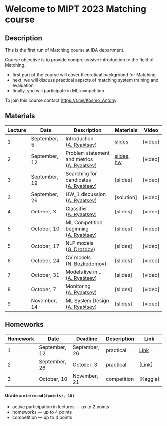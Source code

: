 # Welcome to MIPT 2023 Matching course

## Description
This is the first run of Matching course at IDA department.

Course objective is to provide comprehensive introduction to the field of Matching.

- first part of the course will cover theoretical background for Matching
- next, we will discuss practical aspects of matching system training and evaluation
- finally, you will participate in ML-competition

To join this course contact https://t.me/Kosmo_Antony.

## Materials

| Lecture | Date | Description | Materials                                                              | Video                                                 |
|---------|------|-------------|---------------------------------------------------------------------|-------------------------------------------------------|
| 1 | September, 5 | Introduction <br /> ([A. Ryabtsev](https://github.com/anryabtsev)) | [slides](lectures/matching_lecture_01.pdf)                     | [video]  |
| 2 | September, 12 | Problem statement and metrics <br /> ([A. Ryabtsev](https://github.com/anryabtsev)) | [slides](lectures/matching_lecture_02.pdf), [hw](homeworks/hw1/matching_mipt_HW_1.ipynb)              | [video]  |
| 3 | September, 19 | Searching for candidates <br /> ([A. Ryabtsev](https://github.com/anryabtsev)) | [slides]             | [video]  |
| 3 | September, 26 | HW_1 discussion <br /> ([A. Ryabtsev](https://github.com/anryabtsev)) |    [solution]     | [video]  |
| 4 | October, 3 | Classifier <br /> ([A. Ryabtsev](https://github.com/anryabtsev)) | [slides]        | [video] |
| 5 | October, 10 | ML Competition beginning <br /> ([A. Ryabtsev](https://github.com/anryabtsev)) | [slides] |  [video] |
| 5 | October, 17 | NLP models <br /> ([G. Drozdov](https://drozdikgleb.github.io/)) | [slides] |  [video] |
| 6 | October, 24 | CV models <br /> ([N. Bozhedomov]()) |[slides] | [video] |
| 7 | October, 31 | Models live in... <br /> ([A. Ryabtsev](https://github.com/anryabtsev)) | [slides] | [video] |
| 8 | October, 7 | Monitoring <br /> ([A. Ryabtsev](https://github.com/anryabtsev)) | [slides] | [video] |
| 9 | November, 14 | ML System Design <br /> ([A. Ryabtsev](https://github.com/anryabtsev)) | [slides] | [video] |



## Homeworks

| Homework | Date       | Deadline          | Description | Link                                  |
|---------|------------|-------------------|--------|---------------------------------------|
| 1 | September, 12 | September, 26 | practical | [Link](homeworks/hw1/matching_mipt_HW_1.ipynb) |
| 2 | September, 26  | October, 3 | practical | [Link] |
| 3 | October, 10 | November, 21 | competition | [Kaggle] |

#### Grade = `min(round(#points), 10)`
- active participation in lectures — up to 2 points
- homeworks — up to 4 points
- competition — up to 4 points
